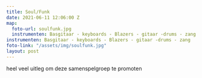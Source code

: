 ```yaml
---
title: Soul/Funk
date: 2021-06-11 12:06:00 Z
map:
  foto-url: soulfunk.jpg
  instrumenten: Basgitaar - keyboards - Blazers - gitaar -drums - zang
instrumenten: Basgitaar - keyboards - Blazers - gitaar -drums - zang
foto-link: "/assets/img/soulfunk.jpg"
layout: post
---
```


heel veel uitleg om deze samenspelgroep te promoten